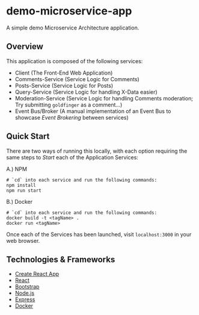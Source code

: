 # demo-microservice-app

A simple demo Microservice Architecture application.

## Overview

This application is composed of the following services:

- Client (The Front-End Web Application)
- Comments-Service (Service Logic for Comments)
- Posts-Service (Service Logic for Posts)
- Query-Service (Service Logic for handling X-Data easier)
- Moderation-Service (Service Logic for handling Comments moderation; Try submitting `goldfinger` as a comment...)
- Event Bus/Broker (A manual implementation of an Event Bus to showcase _Event Brokering_ between services)

## Quick Start

There are two ways of running this locally, with each option requiring the same steps to _Start_ each of the Application Services:

A.) NPM

```
# `cd` into each service and run the following commands:
npm install
npm run start
```

B.) Docker

```
# `cd` into each service and run the following commands:
docker build -t <tagName> .
docker run <tagName>
```

Once each of the Services has been launched, visit `localhost:3000` in your web browser.

## Technologies & Frameworks

- [Create React App](https://facebook.github.io/create-react-app/)
- [React](https://reactjs.org/)
- [Bootstrap](http://getbootstrap.com/)
- [Node.js](https://nodejs.org/en/)
- [Express](https://expressjs.com/)
- [Docker](https://www.docker.com/)
